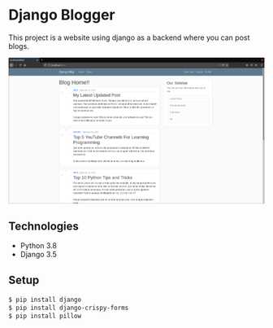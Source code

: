 # Django Blogger

This project is a website using django as a backend where you can post
blogs.


![Home Page](./screenshots/home.png)

## Technologies
* Python 3.8
* Django 3.5

## Setup
```
$ pip install django
$ pip install django-crispy-forms
$ pip install pillow
```


